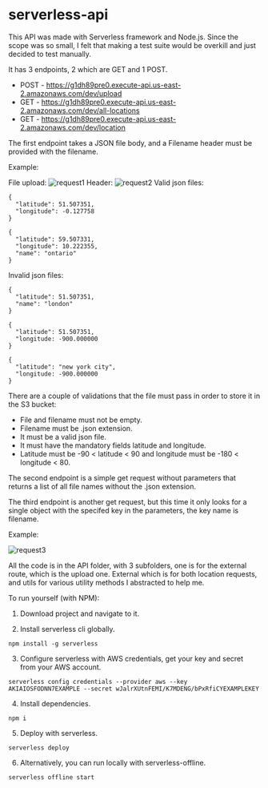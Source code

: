 # serverless-api

This API was made with Serverless framework and Node.js. Since the scope was so small, I felt that making a test suite would be overkill and just decided to test manually.

It has 3 endpoints, 2 which are GET and 1 POST.

* POST - https://g1dh89pre0.execute-api.us-east-2.amazonaws.com/dev/upload
* GET - https://g1dh89pre0.execute-api.us-east-2.amazonaws.com/dev/all-locations
* GET - https://g1dh89pre0.execute-api.us-east-2.amazonaws.com/dev/location

The first endpoint takes a JSON file body, and a Filename header must be provided with the filename. 

Example:

File upload:
![request1](https://user-images.githubusercontent.com/4473041/77372790-4a9a0400-6d45-11ea-9d4d-430124a7b284.PNG)
Header:
![request2](https://user-images.githubusercontent.com/4473041/77372811-5b4a7a00-6d45-11ea-92b0-bd6a4347bde1.PNG)
Valid json files:
```
{
  "latitude": 51.507351,
  "longitude": -0.127758
}
```
```
{
  "latitude": 59.507331,
  "longitude": 10.222355,
  "name": "ontario"
}
```
Invalid json files:
```
{
  "latitude": 51.507351,
  "name": "london"
}
```
```
{
  "latitude": 51.507351,
  "longitude: -900.000000
}
```
```
{
  "latitude": "new york city",
  "longitude: -900.000000
}
```

There are a couple of validations that the file must pass in order to store it in the S3 bucket:

* File and filename must not be empty.
* Filename must be .json extension.
* It must be a valid json file.
* It must have the mandatory fields latitude and longitude.
* Latitude must be -90 < latitude < 90 and longitude must be -180 < longitude < 80.

The second endpoint is a simple get request without parameters that returns a list of all file names without the .json extension.

The third endpoint is another get request, but this time it only looks for a single object with the specifed key in the parameters, the key name is filename.

Example:

![request3](https://user-images.githubusercontent.com/4473041/77373290-a1eca400-6d46-11ea-832b-d52e0d332803.PNG)

All the code is in the API folder, with 3 subfolders, one is for the external route, which is the upload one. External which is for both location requests, and utils for various utility methods I abstracted to help me.

To run yourself (with NPM):

1) Download project and navigate to it.

2) Install serverless cli globally.

```
npm install -g serverless
```

3) Configure serverless with AWS credentials, get your key and secret from your AWS account.

```
serverless config credentials --provider aws --key AKIAIOSFODNN7EXAMPLE --secret wJalrXUtnFEMI/K7MDENG/bPxRfiCYEXAMPLEKEY
```

4) Install dependencies.

```
npm i
```

5) Deploy with serverless.

```
serverless deploy
```

6) Alternatively, you can run locally with serverless-offline.

```
serverless offline start
```
